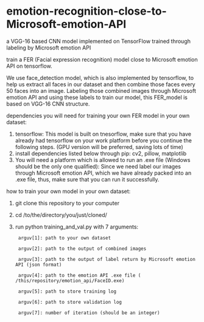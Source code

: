 # emotion-recognition-close-to-Microsoft-emotion-API
a VGG-16 based CNN model implemented on TensorFlow trained through labeling by Microsoft emotion API

train a FER (Facial expression recognition) model close to Microsoft emotion API on tensorflow.

We use face_detection model, which is also implemented by tensorflow, to help us extract all faces in our dataset and then combine those faces every 50 faces into an image. Labeling those combined images through Microsoft emotion API and using these labels to train our model, this FER_model is based on VGG-16 CNN structure.

dependencies you will need for training your own FER model in your own dataset:
1. tensorflow: This model is built on tnesorflow, make sure that you have already had tensorflow on your work platform before you continue the following steps. (GPU version will be preferred, saving lots of time)
2. install dependencies listed below through pip: cv2, pillow, matplotlib
3. You will need a platform which is allowed to run an .exe file (Windows should be the only one qualified): Since we need label our images through Microsoft emotion API, which we have already packed into an .exe file, thus, make sure that you can run it successfully.

how to train your own model in your own dataset:
1. git clone this repository to your computer

2. cd /to/the/directory/you/just/cloned/ 

3. run python training_and_val.py with 7 arguments:
        
        arguv[1]: path to your own dataset
        
        arguv[2]: path to the output of combined images
        
        arguv[3]: path to the output of label return by Microsoft emotion API (json format)
        
        arguv[4]: path to the emotion API .exe file ( /this/repository/emotion_api/FaceID.exe)
        
        arguv[5]: path to store training log
        
        arguv[6]: path to store validation log
        
        arguv[7]: number of iteration (should be an integer)
